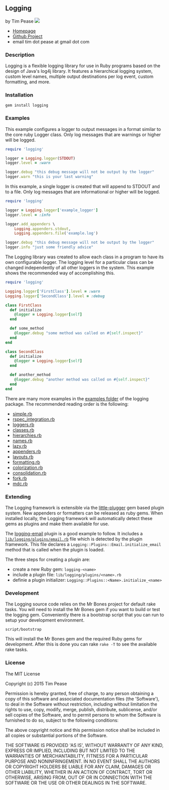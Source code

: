 ## Logging
by Tim Pease [![](https://secure.travis-ci.org/TwP/logging.png)](https://travis-ci.org/TwP/logging)

* [Homepage](http://rubygems.org/gems/logging)
* [Github Project](https://github.com/TwP/logging)
* email tim dot pease at gmail dot com

### Description

Logging is a flexible logging library for use in Ruby programs based on the
design of Java's log4j library. It features a hierarchical logging system,
custom level names, multiple output destinations per log event, custom
formatting, and more.

### Installation

```
gem install logging
```

### Examples

This example configures a logger to output messages in a format similar to the
core ruby Logger class. Only log messages that are warnings or higher will be
logged.

```ruby
require 'logging'

logger = Logging.logger(STDOUT)
logger.level = :warn

logger.debug "this debug message will not be output by the logger"
logger.warn "this is your last warning"
```

In this example, a single logger is created that will append to STDOUT and to a
file. Only log messages that are informational or higher will be logged.

```ruby
require 'logging'

logger = Logging.logger['example_logger']
logger.level = :info

logger.add_appenders \
    Logging.appenders.stdout,
    Logging.appenders.file('example.log')

logger.debug "this debug message will not be output by the logger"
logger.info "just some friendly advice"
```

The Logging library was created to allow each class in a program to have its
own configurable logger. The logging level for a particular class can be
changed independently of all other loggers in the system. This example shows
the recommended way of accomplishing this.

```ruby
require 'logging'

Logging.logger['FirstClass'].level = :warn
Logging.logger['SecondClass'].level = :debug

class FirstClass
  def initialize
    @logger = Logging.logger[self]
  end

  def some_method
    @logger.debug "some method was called on #{self.inspect}"
  end
end

class SecondClass
  def initialize
    @logger = Logging.logger[self]
  end

  def another_method
    @logger.debug "another method was called on #{self.inspect}"
  end
end
```

There are many more examples in the [examples folder](https://github.com/TwP/logging/tree/master/examples)
of the logging package. The recommended reading order is the following:

* [simple.rb](https://github.com/TwP/logging/blob/master/examples/simple.rb)
* [rspec_integration.rb](https://github.com/TwP/logging/blob/master/examples/rspec_integration.rb)
* [loggers.rb](https://github.com/TwP/logging/blob/master/examples/loggers.rb)
* [classes.rb](https://github.com/TwP/logging/blob/master/examples/classes.rb)
* [hierarchies.rb](https://github.com/TwP/logging/blob/master/examples/hierarchies.rb)
* [names.rb](https://github.com/TwP/logging/blob/master/examples/names.rb)
* [lazy.rb](https://github.com/TwP/logging/blob/master/examples/lazy.rb)
* [appenders.rb](https://github.com/TwP/logging/blob/master/examples/appenders.rb)
* [layouts.rb](https://github.com/TwP/logging/blob/master/examples/layouts.rb)
* [formatting.rb](https://github.com/TwP/logging/blob/master/examples/formatting.rb)
* [colorization.rb](https://github.com/TwP/logging/blob/master/examples/colorization.rb)
* [consolidation.rb](https://github.com/TwP/logging/blob/master/examples/consolidation.rb)
* [fork.rb](https://github.com/TwP/logging/blob/master/examples/fork.rb)
* [mdc.rb](https://github.com/TwP/logging/blob/master/examples/mdc.rb)

### Extending

The Logging framework is extensible via the [little-plugger](https://github.com/twp/little-plugger)
gem based plugin system. New appenders or formatters can be released as ruby
gems. When installed locally, the Logging framework will automatically detect
these gems as plugins and make them available for use.

The [logging-email](https://github.com/twp/logging-email) plugin is a good
example to follow. It includes a [`lib/logging/plugins/email.rb`](https://github.com/twp/logging-email/tree/master/lib/logging/plugins/email.rb)
file which is detected by the plugin framework. This file declares a
`Logging::Plugins::Email.initialize_email` method that is called when the plugin
is loaded.

The three steps for creating a plugin are:

* create a new Ruby gem: `logging-<name>`
* include a plugin file: `lib/logging/plugins/<name>.rb`
* definie a plugin initializer: `Logging::Plugins::<Name>.initialize_<name>`

### Development

The Logging source code relies on the Mr Bones project for default rake tasks.
You will need to install the Mr Bones gem if you want to build or test the
logging gem. Conveniently there is a bootstrap script that you can run to setup
your development environment.

```
script/bootstrap
```

This will install the Mr Bones gem and the required Ruby gems for development.
After this is done you can rake `rake -T` to see the available rake tasks.

### License

The MIT License

Copyright (c) 2015 Tim Pease

Permission is hereby granted, free of charge, to any person obtaining
a copy of this software and associated documentation files (the
'Software'), to deal in the Software without restriction, including
without limitation the rights to use, copy, modify, merge, publish,
distribute, sublicense, and/or sell copies of the Software, and to
permit persons to whom the Software is furnished to do so, subject to
the following conditions:

The above copyright notice and this permission notice shall be
included in all copies or substantial portions of the Software.

THE SOFTWARE IS PROVIDED 'AS IS', WITHOUT WARRANTY OF ANY KIND,
EXPRESS OR IMPLIED, INCLUDING BUT NOT LIMITED TO THE WARRANTIES OF
MERCHANTABILITY, FITNESS FOR A PARTICULAR PURPOSE AND NONINFRINGEMENT.
IN NO EVENT SHALL THE AUTHORS OR COPYRIGHT HOLDERS BE LIABLE FOR ANY
CLAIM, DAMAGES OR OTHER LIABILITY, WHETHER IN AN ACTION OF CONTRACT,
TORT OR OTHERWISE, ARISING FROM, OUT OF OR IN CONNECTION WITH THE
SOFTWARE OR THE USE OR OTHER DEALINGS IN THE SOFTWARE.
